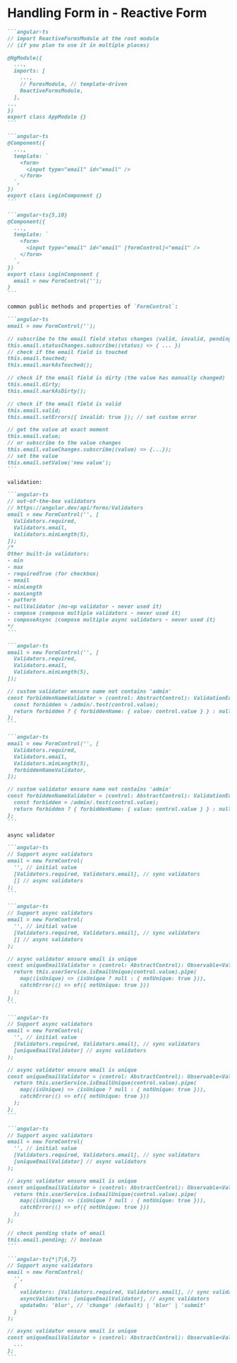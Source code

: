 # Handling Form in <Angular /> - Reactive Form

````md magic-move {class:'!children:overflow-x-hidden !children:overflow-y-auto !children:max-h-[450px]'}
```angular-ts
// import ReactiveFormsModule at the root module
// (if you plan to use it in multiple places)

@NgModule({
  ...,
  imports: [
    ...,
    // FormsModule, // template-driven
    ReactiveFormsModule,
  ],
...
})
export class AppModule {}
```

```angular-ts
@Component({
  ...,
  template: `
    <form>
      <input type="email" id="email" />
    </form>
  `,
})
export class LoginComponent {}
```

```angular-ts{5,10}
@Component({
  ...,
  template: `
    <form>
      <input type="email" id="email" [formControl]="email" />
    </form>
  `,
})
export class LoginComponent {
  email = new FormControl('');
}
```

common public methods and properties of `FormControl`:

```angular-ts
email = new FormControl('');

// subscribe to the email field status changes (valid, invalid, pending, disabled)
this.email.statusChanges.subscribe((status) => { ... })
// check if the email field is touched
this.email.touched;
this.email.markAsTouched();

// check if the email field is dirty (the value has manually changed)
this.email.dirty;
this.email.markAsDirty();

// check if the email field is valid
this.email.valid;
this.email.setErrors({ invalid: true }); // set custom error

// get the value at exact moment
this.email.value;
// or subscribe to the value changes
this.email.valueChanges.subscribe((value) => {...});
// set the value
this.email.setValue('new value');
```

validation:

```angular-ts
// out-of-the-box validators
// https://angular.dev/api/forms/Validators
email = new FormControl('', [
  Validators.required,
  Validators.email,
  Validators.minLength(5),
]);
/*
Other built-in validators:
- min
- max
- requiredTrue (for checkbox)
- email
- minLength
- maxLength
- pattern
- nullValidator (no-op validator - never used it)
- compose (compose multiple validators - never used it)
- composeAsync (compose multiple async validators - never used it)
*/
```

```angular-ts
email = new FormControl('', [
  Validators.required,
  Validators.email,
  Validators.minLength(5),
]);

// custom validator ensure name not contains 'admin'
const forbiddenNameValidator = (control: AbstractControl): ValidationErrors | null => {
  const forbidden = /admin/.test(control.value);
  return forbidden ? { forbiddenName: { value: control.value } } : null;
};
```

```angular-ts
email = new FormControl('', [
  Validators.required,
  Validators.email,
  Validators.minLength(5),
  forbiddenNameValidator,
]);

// custom validator ensure name not contains 'admin'
const forbiddenNameValidator = (control: AbstractControl): ValidationErrors | null => {
  const forbidden = /admin/.test(control.value);
  return forbidden ? { forbiddenName: { value: control.value } } : null;
};
```

async validator

```angular-ts
// Support async validators
email = new FormControl(
  '', // initial value
  [Validators.required, Validators.email], // sync validators
  [] // async validators
);
```

```angular-ts
// Support async validators
email = new FormControl(
  '', // initial value
  [Validators.required, Validators.email], // sync validators
  [] // async validators
);

// async validator ensure email is unique
const uniqueEmailValidator = (control: AbstractControl): Observable<ValidationErrors | null> => {
  return this.userService.isEmailUnique(control.value).pipe(
    map((isUnique) => (isUnique ? null : { notUnique: true })),
    catchError(() => of({ notUnique: true }))
  );
};
```

```angular-ts
// Support async validators
email = new FormControl(
  '', // initial value
  [Validators.required, Validators.email], // sync validators
  [uniqueEmailValidator] // async validators
);

// async validator ensure email is unique
const uniqueEmailValidator = (control: AbstractControl): Observable<ValidationErrors | null> => {
  return this.userService.isEmailUnique(control.value).pipe(
    map((isUnique) => (isUnique ? null : { notUnique: true })),
    catchError(() => of({ notUnique: true }))
  );
};
```

```angular-ts
// Support async validators
email = new FormControl(
  '', // initial value
  [Validators.required, Validators.email], // sync validators
  [uniqueEmailValidator] // async validators
);

// async validator ensure email is unique
const uniqueEmailValidator = (control: AbstractControl): Observable<ValidationErrors | null> => {
  return this.userService.isEmailUnique(control.value).pipe(
    map((isUnique) => (isUnique ? null : { notUnique: true })),
    catchError(() => of({ notUnique: true }))
  );
};

// check pending state of email
this.email.pending; // boolean
```

```angular-ts{*|7|6,7}
// Support async validators
email = new FormControl(
  '',
  {
    validators: [Validators.required, Validators.email], // sync validators
    asyncValidators: [uniqueEmailValidator], // async validators
    updateOn: 'blur', // 'change' (default) | 'blur' | 'submit'
  }
);

// async validator ensure email is unique
const uniqueEmailValidator = (control: AbstractControl): Observable<ValidationErrors | null> => {
  ...
};
```
````
